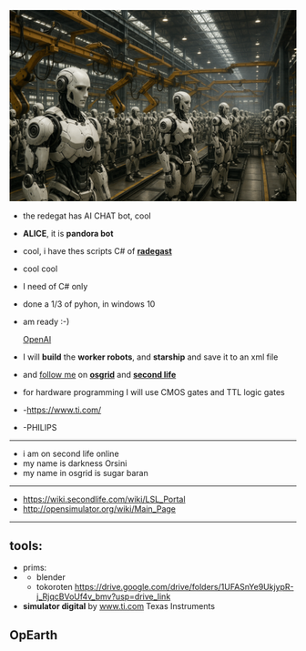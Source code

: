 
![robots](https://github.com/0joseDark/O-Demolidor-livro/blob/main/images/robots.png)
 
- the redegat has AI CHAT bot, cool
- __ALICE__, it is __pandora bot__
- cool, i have thes scripts C# of __[radegast](https://github.com/cinderblocks/radegast/releases)__ 
- cool cool
- I need of C# only
- done a 1/3 of pyhon, in windows 10
- am ready :-)

  [OpenAI](https://www.openai.com)
- I will __build__ the __worker robots__, and __starship__ and save it to an xml file
- and [follow me](https://wiki.secondlife.com/wiki/Third_Party_Viewer_Directory) on __[osgrid](https://www.osgrid.org/)__ and __[second life](https://secondlife.com/)__
- for hardware programming I will use CMOS gates and TTL logic gates
- -https://www.ti.com/
- -PHILIPS
---  
- i am on second life online
- my name is darkness Orsini
- my name in osgrid is sugar baran
---
- https://wiki.secondlife.com/wiki/LSL_Portal
- http://opensimulator.org/wiki/Main_Page
---
## tools:
- prims:
- - blender
  - tokoroten https://drive.google.com/drive/folders/1UFASnYe9UkjypR-j_RjqcBVoUf4v_bmv?usp=drive_link
- __simulator digital__ by www.ti.com Texas Instruments

## OpEarth
